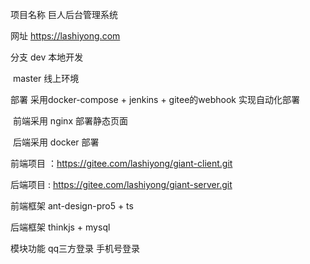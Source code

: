 项目名称 巨人后台管理系统

网址  https://lashiyong.com

分支   dev 本地开发

​           master 线上环境

部署  采用docker-compose  + jenkins + gitee的webhook 实现自动化部署

​          前端采用 nginx 部署静态页面

​          后端采用 docker 部署

前端项目 ：https://gitee.com/lashiyong/giant-client.git

后端项目 :  https://gitee.com/lashiyong/giant-server.git

前端框架 ant-design-pro5 + ts

后端框架 thinkjs + mysql

模块功能 qq三方登录 手机号登录  

